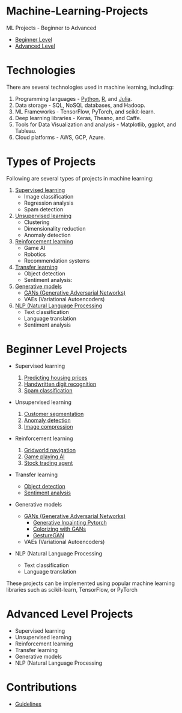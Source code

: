 # Machine-Learning-Projects

ML Projects - Beginner to Advanced
   - [Beginner Level](#beginner-level-projects)
   - [Advanced Level](#advanced-level-projects)

# Technologies
There are several technologies used in machine learning, including:

1. Programming languages - [Python](https://www.youtube.com/watch?v=gfDE2a7MKjA), [R](https://www.youtube.com/watch?v=KlsYCECWEWE), and [Julia](https://www.youtube.com/watch?v=lwj-1mclq0U).
2. Data storage - SQL, NoSQL databases, and Hadoop.
3. ML Frameworks - TensorFlow, PyTorch, and scikit-learn.
4. Deep learning libraries - Keras, Theano, and Caffe.
5. Tools for Data Visualization and analysis - Matplotlib, ggplot, and Tableau.
6. Cloud platforms - AWS, GCP, Azure.


# Types of Projects
Following are several types of projects in machine learning:

1. [Supervised learning](https://www.ibm.com/topics/supervised-learning)
   - Image classification
   - Regression analysis
   - Spam detection
2. [Unsupervised learning](https://www.ibm.com/topics/unsupervised-learning)
   - Clustering 
   - Dimensionality reduction
   - Anomaly detection
3. [Reinforcement learning](https://www.geeksforgeeks.org/what-is-reinforcement-learning/)
   - Game AI
   - Robotics
   - Recommendation systems
4. [Transfer learning](https://www.youtube.com/watch?v=3gyeDlZqWko)
   - Object detection
   - Sentiment analysis:
5. [Generative models](https://developers.google.com/machine-learning/gan/generative)
   - [GANs (Generative Adversarial Networks)](https://www.projectpro.io/article/generative-adversarial-networks-gan-based-projects-to-work-on/530)
   - VAEs (Variational Autoencoders) 
6. [NLP (Natural Language Processing](https://www.ibm.com/topics/natural-language-processing)
   - Text classification
   - Language translation
   - Sentiment analysis

# Beginner Level Projects

- Supervised learning
   1. [Predicting housing prices](https://towardsdatascience.com/predicting-house-prices-with-machine-learning-62d5bcd0d68f)
   2. [Handwritten digit recognition](https://www.analyticsvidhya.com/blog/2021/11/newbies-deep-learning-project-to-recognize-handwritten-digit/)
   3. [Spam classification](https://towardsdatascience.com/email-spam-detection-1-2-b0e06a5c0472)
   
- Unsupervised learning
   1. [Customer segmentation](https://towardsdatascience.com/customer-segmentation-with-machine-learning-a0ac8c3d4d84)
   2. [Anomaly detection](https://serokell.io/blog/anomaly-detection-in-machine-learning)
   3. [Image compression](https://towardsdatascience.com/ai-based-image-compression-the-state-of-the-art-fb5aa6042bfa)
   
- Reinforcement learning
   1. [Gridworld navigation](https://towardsdatascience.com/reinforcement-learning-implement-grid-world-from-scratch-c5963765ebff)
   2. [Game playing AI](https://towardsdatascience.com/how-to-teach-an-ai-to-play-games-deep-reinforcement-learning-28f9b920440a)
   3. [Stock trading agent](https://www.simplilearn.com/tutorials/machine-learning-tutorial/stock-price-prediction-using-machine-learning)
   
- Transfer learning
   - [Object detection](https://github.com/matterport/Mask_RCNN)
   - [Sentiment analysis](https://data-flair.training/blogs/python-sentiment-analysis/)

- Generative models
   - [GANs (Generative Adversarial Networks)](https://medium.com/analytics-vidhya/top-5-gan-generative-adversarial-networks-projects-for-final-year-computer-science-students-ff35eab94e4f)
      - [Generative Inpainting Pytorch](https://github.com/daa233/generative-inpainting-pytorch)
      - [Colorizing with GANs](https://github.com/ImagingLab/Colorizing-with-GANs)
      - [GestureGAN](https://github.com/Ha0Tang/GestureGAN)
   - VAEs (Variational Autoencoders) 

- NLP (Natural Language Processing
   - Text classification
   - Language translation

These projects can be implemented using popular machine learning libraries such as scikit-learn, TensorFlow, or PyTorch


# Advanced Level Projects

- Supervised learning   
- Unsupervised learning
- Reinforcement learning
- Transfer learning
- Generative models
- NLP (Natural Language Processing

# Contributions
- [Guidelines](https://github.com/syedmouaazfarrukh/Machine-Learning-Projects/blob/main/CONTRIBUTION.md)


